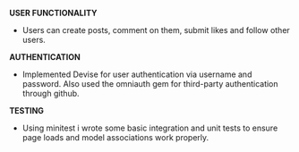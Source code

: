**USER FUNCTIONALITY**  
- Users can create posts, comment on them,
submit likes and follow other users.

**AUTHENTICATION**  
- Implemented Devise for user authentication via username
and password. Also used the omniauth gem for third-party 
authentication through github.

**TESTING**  
- Using minitest i wrote some basic integration and unit tests
to ensure page loads and model associations work properly.

